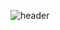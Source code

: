 ![header](https://capsule-render.vercel.app/api?type=wave&color=auto&height=300&section=header&text=kqjatjr%20render&fontSize=90)

<!--
**kqjatjr/kqjatjr** is a ✨ _special_ ✨ repository because its `README.md` (this file) appears on your GitHub profile.

Here are some ideas to get you started:

- 🔭 I’m currently working on ...
- 🌱 I’m currently learning ...
- 👯 I’m looking to collaborate on ...
- 🤔 I’m looking for help with ...
- 💬 Ask me about ...
- 📫 How to reach me: ...
- 😄 Pronouns: ...
- ⚡ Fun fact: ...
-->
